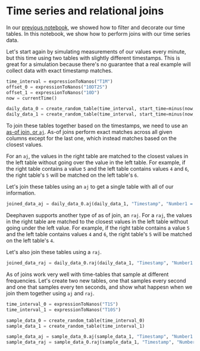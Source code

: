 # Time series and relational joins

In our [previous notebook](A2%20Filter%20and%20decorate%20.md), we showed how to filter and decorate our time tables. In this notebook, we show how to perform joins with our time series data.

Let's start again by simulating measurements of our values every minute, but this time using two tables with slightly different timestamps. This is great for a simulation because there's no guarantee that a real example will collect data with exact timestamp matches.

```python
time_interval = expressionToNanos("T1M")
offset_0 = expressionToNanos("10DT2S")
offset_1 = expressionToNanos("10D")
now = currentTime()

daily_data_0 = create_random_table(time_interval, start_time=minus(now, offset_0))
daily_data_1 = create_random_table(time_interval, start_time=minus(now, offset_1))
```

To join these tables together based on the timestamps, we need to use an [as-of join, or `aj`](https://deephaven.io/core/docs/reference/table-operations/join/aj/). As-of joins perform exact matches across all given columns except for the last one, which instead matches based on the closest values.

For an `aj`, the values in the right table are matched to the closest values in the left table without going over the value in the left table. For example, if the right table contains a value `5` and the left table contains values `4` and `6`, the right table's `5` will be matched on the left table's `6`.

Let's join these tables using an `aj` to get a single table with all of our information.

```python
joined_data_aj = daily_data_0.aj(daily_data_1, "Timestamp", "Number1 = Number, Character1 = Character, Boolean1 = Boolean")
```

Deephaven supports another type of as of join, an `raj`. For a `raj`, the values in the right table are matched to the closest values in the left table without going under the left value. For example, if the right table contains a value `5` and the left table contains values `4` and `6`, the right table's `5` will be matched on the left table's `4`.

Let's also join these tables using a `raj`.

```python
joined_data_raj = daily_data_0.raj(daily_data_1, "Timestamp", "Number1 = Number, Character1 = Character, Boolean1 = Boolean")
```

As of joins work very well with time-tables that sample at different frequencies. Let's create two new tables, one that samples every second and one that samples every ten seconds, and show what happesn when we join them together using `aj` and `raj`.

```python
time_interval_0 = expressionToNanos("T1S")
time_interval_1 = expressionToNanos("T10S")

sample_data_0 = create_random_table(time_interval_0)
sample_data_1 = create_random_table(time_interval_1)

sample_data_aj = sample_data_0.aj(sample_data_1, "Timestamp", "Number1 = Number, Character1 = Character, Boolean1 = Boolean")
sample_data_raj = sample_data_0.raj(sample_data_1, "Timestamp", "Number1 = Number, Character1 = Character, Boolean1 = Boolean")
```
